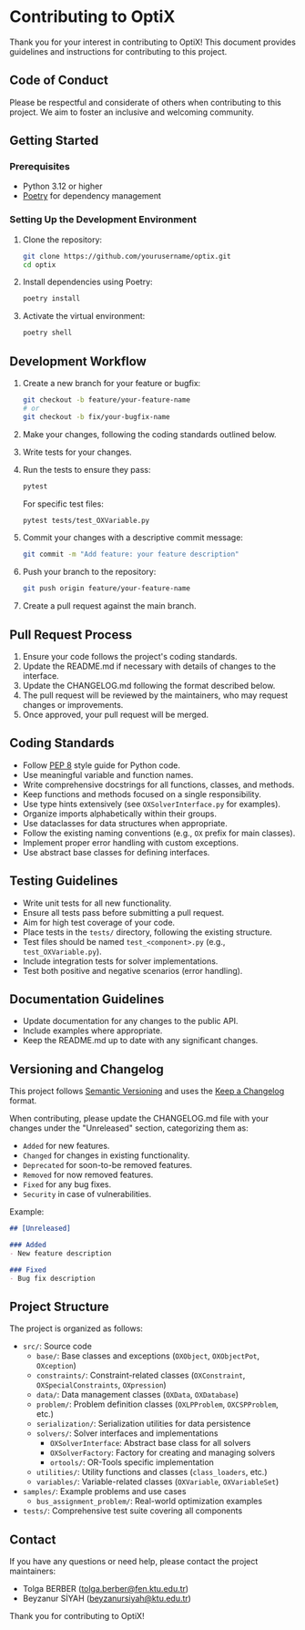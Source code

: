 # Contributing to OptiX

Thank you for your interest in contributing to OptiX! This document provides guidelines and instructions for contributing to this project.

## Code of Conduct

Please be respectful and considerate of others when contributing to this project. We aim to foster an inclusive and welcoming community.

## Getting Started

### Prerequisites

- Python 3.12 or higher
- [Poetry](https://python-poetry.org/) for dependency management

### Setting Up the Development Environment

1. Clone the repository:
   ```bash
   git clone https://github.com/yourusername/optix.git
   cd optix
   ```

2. Install dependencies using Poetry:
   ```bash
   poetry install
   ```

3. Activate the virtual environment:
   ```bash
   poetry shell
   ```

## Development Workflow

1. Create a new branch for your feature or bugfix:
   ```bash
   git checkout -b feature/your-feature-name
   # or
   git checkout -b fix/your-bugfix-name
   ```

2. Make your changes, following the coding standards outlined below.

3. Write tests for your changes.

4. Run the tests to ensure they pass:
   ```bash
   pytest
   ```

   For specific test files:
   ```bash
   pytest tests/test_OXVariable.py
   ```

5. Commit your changes with a descriptive commit message:
   ```bash
   git commit -m "Add feature: your feature description"
   ```

6. Push your branch to the repository:
   ```bash
   git push origin feature/your-feature-name
   ```

7. Create a pull request against the main branch.

## Pull Request Process

1. Ensure your code follows the project's coding standards.
2. Update the README.md if necessary with details of changes to the interface.
3. Update the CHANGELOG.md following the format described below.
4. The pull request will be reviewed by the maintainers, who may request changes or improvements.
5. Once approved, your pull request will be merged.

## Coding Standards

- Follow [PEP 8](https://peps.python.org/pep-0008/) style guide for Python code.
- Use meaningful variable and function names.
- Write comprehensive docstrings for all functions, classes, and methods.
- Keep functions and methods focused on a single responsibility.
- Use type hints extensively (see `OXSolverInterface.py` for examples).
- Organize imports alphabetically within their groups.
- Use dataclasses for data structures when appropriate.
- Follow the existing naming conventions (e.g., `OX` prefix for main classes).
- Implement proper error handling with custom exceptions.
- Use abstract base classes for defining interfaces.

## Testing Guidelines

- Write unit tests for all new functionality.
- Ensure all tests pass before submitting a pull request.
- Aim for high test coverage of your code.
- Place tests in the `tests/` directory, following the existing structure.
- Test files should be named `test_<component>.py` (e.g., `test_OXVariable.py`).
- Include integration tests for solver implementations.
- Test both positive and negative scenarios (error handling).

## Documentation Guidelines

- Update documentation for any changes to the public API.
- Include examples where appropriate.
- Keep the README.md up to date with any significant changes.

## Versioning and Changelog

This project follows [Semantic Versioning](https://semver.org/) and uses the [Keep a Changelog](https://keepachangelog.com/) format.

When contributing, please update the CHANGELOG.md file with your changes under the "Unreleased" section, categorizing them as:

- `Added` for new features.
- `Changed` for changes in existing functionality.
- `Deprecated` for soon-to-be removed features.
- `Removed` for now removed features.
- `Fixed` for any bug fixes.
- `Security` in case of vulnerabilities.

Example:
```markdown
## [Unreleased]

### Added
- New feature description

### Fixed
- Bug fix description
```

## Project Structure

The project is organized as follows:

- `src/`: Source code
  - `base/`: Base classes and exceptions (`OXObject`, `OXObjectPot`, `OXception`)
  - `constraints/`: Constraint-related classes (`OXConstraint`, `OXSpecialConstraints`, `OXpression`)
  - `data/`: Data management classes (`OXData`, `OXDatabase`)
  - `problem/`: Problem definition classes (`OXLPProblem`, `OXCSPProblem`, etc.)
  - `serialization/`: Serialization utilities for data persistence
  - `solvers/`: Solver interfaces and implementations
    - `OXSolverInterface`: Abstract base class for all solvers
    - `OXSolverFactory`: Factory for creating and managing solvers
    - `ortools/`: OR-Tools specific implementation
  - `utilities/`: Utility functions and classes (`class_loaders`, etc.)
  - `variables/`: Variable-related classes (`OXVariable`, `OXVariableSet`)
- `samples/`: Example problems and use cases
  - `bus_assignment_problem/`: Real-world optimization examples
- `tests/`: Comprehensive test suite covering all components

## Contact

If you have any questions or need help, please contact the project maintainers:
- Tolga BERBER (tolga.berber@fen.ktu.edu.tr)
- Beyzanur SİYAH (beyzanursiyah@ktu.edu.tr)

Thank you for contributing to OptiX!